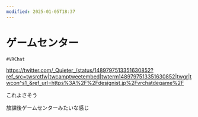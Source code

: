 ```yaml
---
modified: 2025-01-05T18:37
---
```

# ゲームセンター

`#VRChat`

https://twitter.com/_Quieter_/status/1489797513351630852?ref_src=twsrctfw|twcamptweetembed|twterm1489797513351630852|twgr|twcon^s1_&ref_url=https%3A%2F%2Fdesignist.jp%2Fvrchatdegame%2F

これよさそう

放課後ゲームセンターみたいな感じ